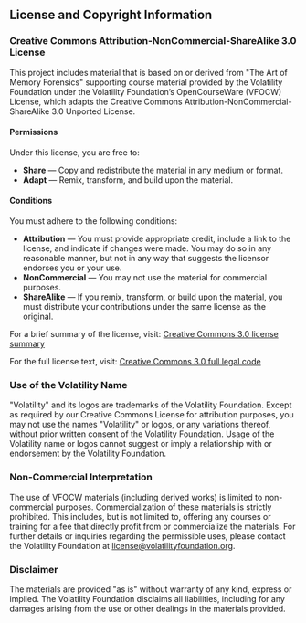 ## License and Copyright Information

### Creative Commons Attribution-NonCommercial-ShareAlike 3.0 License

This project includes material that is based on or derived from "The Art of Memory Forensics" supporting course material provided by the Volatility Foundation under the Volatility Foundation’s OpenCourseWare (VFOCW) License, which adapts the Creative Commons Attribution-NonCommercial-ShareAlike 3.0 Unported License.

#### Permissions

Under this license, you are free to:

- **Share** — Copy and redistribute the material in any medium or format.
- **Adapt** — Remix, transform, and build upon the material.

#### Conditions

You must adhere to the following conditions:

- **Attribution** — You must provide appropriate credit, include a link to the license, and indicate if changes were made. You may do so in any reasonable manner, but not in any way that suggests the licensor endorses you or your use.
- **NonCommercial** — You may not use the material for commercial purposes.
- **ShareAlike** — If you remix, transform, or build upon the material, you must distribute your contributions under the same license as the original.

For a brief summary of the license, visit: [Creative Commons 3.0 license summary](https://creativecommons.org/licenses/by-nc-sa/3.0/us/)

For the full license text, visit: [Creative Commons 3.0 full legal code](https://creativecommons.org/licenses/by-nc-sa/3.0/us/legalcode)

### Use of the Volatility Name

"Volatility" and its logos are trademarks of the Volatility Foundation. Except as required by our Creative Commons License for attribution purposes, you may not use the names "Volatility" or logos, or any variations thereof, without prior written consent of the Volatility Foundation. Usage of the Volatility name or logos cannot suggest or imply a relationship with or endorsement by the Volatility Foundation.

### Non-Commercial Interpretation

The use of VFOCW materials (including derived works) is limited to non-commercial purposes. Commercialization of these materials is strictly prohibited. This includes, but is not limited to, offering any courses or training for a fee that directly profit from or commercialize the materials. For further details or inquiries regarding the permissible uses, please contact the Volatility Foundation at license@volatilityfoundation.org.

### Disclaimer

The materials are provided "as is" without warranty of any kind, express or implied. The Volatility Foundation disclaims all liabilities, including for any damages arising from the use or other dealings in the materials provided.
